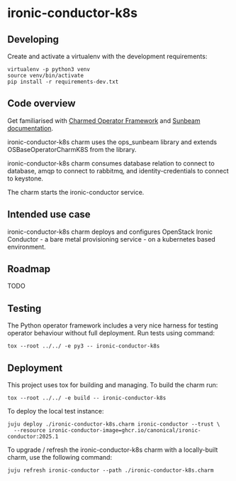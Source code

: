 # ironic-conductor-k8s

## Developing

Create and activate a virtualenv with the development requirements:

    virtualenv -p python3 venv
    source venv/bin/activate
    pip install -r requirements-dev.txt

## Code overview

Get familiarised with [Charmed Operator Framework](https://juju.is/docs/sdk)
and [Sunbeam documentation](sunbeam-docs).

ironic-conductor-k8s charm uses the ops\_sunbeam library and extends
OSBaseOperatorCharmK8S from the library.

ironic-conductor-k8s charm consumes database relation to connect to database,
amqp to connect to rabbitmq, and identity-credentials to connect to keystone.

The charm starts the ironic-conductor service.

## Intended use case

ironic-conductor-k8s charm deploys and configures OpenStack Ironic Conductor -
a bare metal provisioning service - on a kubernetes based environment.

## Roadmap

TODO

## Testing

The Python operator framework includes a very nice harness for testing
operator behaviour without full deployment. Run tests using command:

    tox --root ../../ -e py3 -- ironic-conductor-k8s

## Deployment

This project uses tox for building and managing. To build the charm
run:

    tox --root ../../ -e build -- ironic-conductor-k8s

To deploy the local test instance:

    juju deploy ./ironic-conductor-k8s.charm ironic-conductor --trust \
      --resource ironic-conductor-image=ghcr.io/canonical/ironic-conductor:2025.1

To upgrade / refresh the ironic-conductor-k8s charm with a locally-built charm,
use the following command:

    juju refresh ironic-conductor --path ./ironic-conductor-k8s.charm


<!-- LINKS -->

[sunbeam-docs]: https://opendev.org/openstack/sunbeam-charms/src/branch/main/README.md
